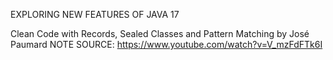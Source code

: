 EXPLORING NEW FEATURES OF JAVA 17

Clean Code with Records, Sealed Classes and Pattern Matching
by José Paumard
NOTE SOURCE: https://www.youtube.com/watch?v=V_mzFdFTk6I
